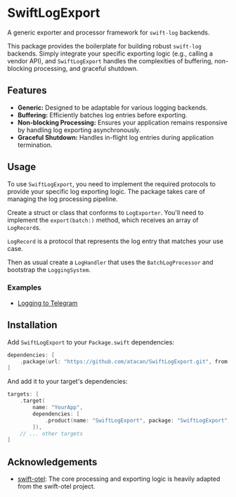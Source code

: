 # SwiftLogExport

A generic exporter and processor framework for `swift-log` backends.

This package provides the boilerplate for building robust `swift-log` backends. Simply integrate your specific exporting logic (e.g., calling a vendor API), and `SwiftLogExport` handles the complexities of buffering, non-blocking processing, and graceful shutdown.

## Features

-   **Generic:** Designed to be adaptable for various logging backends.
-   **Buffering:** Efficiently batches log entries before exporting.
-   **Non-blocking Processing:** Ensures your application remains responsive by handling log exporting asynchronously.
-   **Graceful Shutdown:** Handles in-flight log entries during application termination.

## Usage

To use `SwiftLogExport`, you need to implement the required protocols to provide your specific log exporting logic. The package takes care of managing the log processing pipeline.

Create a struct or class that conforms to `LogExporter`. You'll need to implement the `export(batch:)` method, which receives an array of `LogRecord`s.

`LogRecord` is a protocol that represents the log entry that matches your use case.

Then as usual create a `LogHandler` that uses the `BatchLogProcessor` and bootstrap the `LoggingSystem`.

### Examples

- [Logging to Telegram](https://github.com/atacan/TelegramBotAPI/tree/main/Sources/LoggingToTelegram)

## Installation

Add `SwiftLogExport` to your `Package.swift` dependencies:

```swift
dependencies: [
    .package(url: "https://github.com/atacan/SwiftLogExport.git", from: "1.0.0")
]
```

And add it to your target's dependencies:

```swift
targets: [
    .target(
        name: "YourApp",
        dependencies: [
            .product(name: "SwiftLogExport", package: "SwiftLogExport"),
        ]),
    // ... other targets
]
```

## Acknowledgements

- [swift-otel](https://github.com/swift-otel/swift-otel): The core processing and exporting logic is heavily adapted from the swift-otel project.